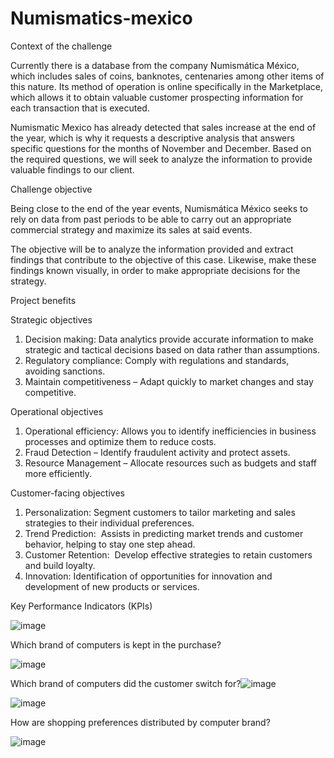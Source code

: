 # Numismatics-mexico

Context of the challenge

Currently there is a database from the company Numismática México, which includes sales of coins, banknotes, centenaries among other items of this nature. Its method of operation is online specifically in the Marketplace, which allows it to obtain valuable customer prospecting information for each transaction that is executed.

Numismatic Mexico has already detected that sales increase at the end of the year, which is why it requests a descriptive analysis that answers specific questions for the months of November and December. Based on the required questions, we will seek to analyze the information to provide valuable findings to our client.

Challenge objective

Being close to the end of the year events, Numismática México seeks to rely on data from past periods to be able to carry out an appropriate commercial strategy and maximize its sales at said events.

The objective will be to analyze the information provided and extract findings that contribute to the objective of this case. Likewise, make these findings known visually, in order to make appropriate decisions for the strategy.

Project benefits

Strategic objectives
1. Decision making: Data analytics provide accurate information to make strategic and tactical decisions based on data rather than assumptions.
2. Regulatory compliance: Comply with regulations and standards, avoiding sanctions.
3. Maintain competitiveness – Adapt quickly to market changes and stay competitive.

Operational objectives
1. Operational efficiency: Allows you to identify inefficiencies in business processes and optimize them to reduce costs.​
2. Fraud Detection – Identify fraudulent activity and protect assets.
3. Resource Management – Allocate resources such as budgets and staff more efficiently.

Customer-facing objectives
1. Personalization: Segment customers to tailor marketing and sales strategies to their individual preferences.​
2. Trend Prediction:  Assists in predicting market trends and customer behavior, helping to stay one step ahead.​
3. Customer Retention:  Develop effective strategies to retain customers and build loyalty.​
4. Innovation: Identification of opportunities for innovation and development of new products or services.

Key Performance Indicators (KPIs)

![image](https://github.com/KevinAGarcia/Numismatics-mexico/assets/113644566/7986c97c-8c48-4e1b-9a4c-1208d6963b72)


Which brand of computers is kept in the purchase?

![image](https://github.com/KevinAGarcia/Numismatics-mexico/assets/113644566/80db0992-4857-45d9-9374-2d2426bfe0eb)

Which brand of computers did the customer switch for?![image](https://github.com/KevinAGarcia/Numismatics-mexico/assets/113644566/5ffdd17c-5f35-46d7-9e60-a78314dd14ba)

![image](https://github.com/KevinAGarcia/Numismatics-mexico/assets/113644566/3d8e0a2e-242d-4f0b-a173-4d97eff90cfa)

How are shopping preferences distributed by computer brand?

![image](https://github.com/KevinAGarcia/Numismatics-mexico/assets/113644566/55741041-2286-43df-9057-30d2abed1651)





